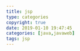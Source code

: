 ```yaml
---
title: jsp
type: categories
copyright: true
date: 2019-01-10 19:47:45
categories: [java,javaweb]
tags: jsp
---
```

